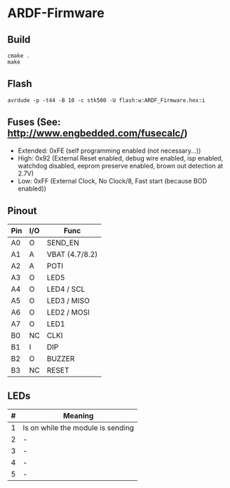 # ARDF-Firmware
## Build
```
cmake .
make
```

## Flash
```
avrdude -p -t44 -B 10 -c stk500 -U flash:w:ARDF_Firmware.hex:i
```

## Fuses (See: http://www.engbedded.com/fusecalc/)
 * Extended: 0xFE (self programming enabled (not necessary...))
 * High: 0x92 (External Reset enabled, debug wire enabled, isp enabled, watchdog disabled, 
                    eeprom preserve enabled, brown out detection at 2.7V)
 * Low: 0xFF (External Clock, No Clock/8, Fast start (because BOD enabled))

## Pinout
| Pin | I/O | Func |
| --- | --- | ---  |
| A0  | O   | SEND_EN |
| A1  | A   | VBAT (4.7/8.2) |
| A2  | A   | POTI |
| A3  | O   | LED5 |
| A4  | O   | LED4 / SCL  |
| A5  | O   | LED3 / MISO |
| A6  | O   | LED2 / MOSI |
| A7  | O   | LED1 |
| B0  | NC  | CLKI |
| B1  | I   | DIP  |
| B2  | O   | BUZZER |
| B3  | NC  | RESET |

## LEDs 
| # | Meaning |
| --- | --- |
| 1 | Is on while the module is sending |
| 2 | - |
| 3 | - |
| 4 | - |
| 5 | - |
